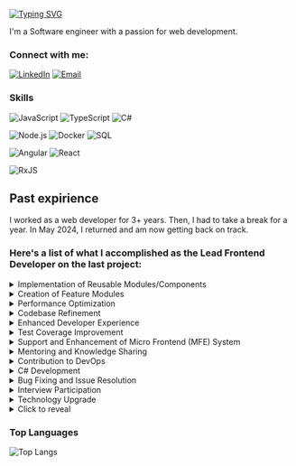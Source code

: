 [![Typing SVG](https://readme-typing-svg.herokuapp.com?font=Fira+Code&duration=3000&pause=1000&color=000000&random=false&width=460&height=35&lines=Hi+there!;I'm+Aliaksandr+Zhebit)](https://git.io/typing-svg)

 I'm a Software engineer with a passion  for web development.

### Connect with me: 

[![LinkedIn](https://img.shields.io/badge/LinkedIn-0077B5?style=for-the-badge&logo=linkedin&logoColor=white)](https://www.linkedin.com/in/aliaksandr-zhebit-65489b272/)
[![Email](https://img.shields.io/badge/Email-D14836?style=for-the-badge&logo=gmail&logoColor=white)](mailto:aliaksandr,zhebit@gmail.com)

### Skills

![JavaScript](https://img.shields.io/badge/JavaScript-323330?style=for-the-badge&logo=javascript&logoColor=F7DF1E)
![TypeScript](https://img.shields.io/badge/TypeScript-007ACC?style=for-the-badge&logo=typescript&logoColor=white)
![C#](https://img.shields.io/badge/C%23-239120?style=for-the-badge&logo=c-sharp&logoColor=white)

![Node.js](https://img.shields.io/badge/Node.js-339933?style=for-the-badge&logo=nodedotjs&logoColor=white)
![Docker](https://img.shields.io/badge/Docker-2496ED?style=for-the-badge&logo=docker&logoColor=white)
![SQL](https://img.shields.io/badge/SQL-003B57?style=for-the-badge&logo=sql&logoColor=white)

![Angular](https://img.shields.io/badge/Angular-DD0031?style=for-the-badge&logo=angular&logoColor=white)
![React](https://img.shields.io/badge/React-20232A?style=for-the-badge&logo=react&logoColor=61DAFB)

![RxJS](https://img.shields.io/badge/RxJS-B7178C?style=for-the-badge&logo=reactivex&logoColor=white)

## Past expirience

I worked as a web developer for 3+ years. Then, I had to take a break for a year. In May 2024, I returned and am now getting back on track.


### Here's a list of what I accomplished as the Lead Frontend Developer on the last project:

<details>
  <summary>Implementation of Reusable Modules/Components</summary>
  <p>Developed modular and reusable components to enhance code maintainability and scalability.</p>
</details>
<details>
  <summary>Creation of Feature Modules</summary>
  <p>Designed and implemented feature modules with intricate logic and interceptors for handling URL versions, ensuring seamless user experiences.</p>
</details>
<details>
  <summary>Performance Optimization</summary>
  <p>Improved the performance of tables and overall application by implementing optimization techniques.</p>
</details>
<details>
  <summary>Codebase Refinement</summary>
  <p>Conducted codebase cleanups, eliminating duplicate components, setting up eslint, and resolving type issues, thereby enhancing code quality.</p>
</details>
<details>
  <summary>Enhanced Developer Experience</summary>
  <p>Optimized local rebuild processes, significantly reducing build times from minutes to mere seconds, thereby boosting developer productivity.</p>
</details>
<details>
  <summary>Test Coverage Improvement</summary>
  <p>Increased test coverage from 30% to 70%, ensuring robustness and reliability of the application.</p>
</details>
<details>
  <summary>Support and Enhancement of Micro Frontend (MFE) System</summary>
  <p>Played a pivotal role in supporting and enhancing the MFE system, including chunk generation, lazy loading, and resolving critical issues.</p>
</details>
<details>
  <summary>Mentoring and Knowledge Sharing</summary>
  <p>Mentored UI developers from other teams, fostering a culture of continuous learning and knowledge sharing.</p>
</details>
<details>
  <summary>Contribution to DevOps</summary>
  <p>Provided basic DevOps support, including managing variables, restarting pods, and optimizing Git flow with pre-push hooks.</p>
</details>
<details>
  <summary>C# Development</summary>
  <p>Created new endpoints, tables, and migrations, and supported import/export functionalities, addressing critical business needs.</p>
</details>
<details>
  <summary>Bug Fixing and Issue Resolution</summary>
  <p>Proactively identified and resolved production issues, ensuring smooth operation of applications.</p>
</details>

<details>
  <summary>Interview Participation</summary>
  <p>Actively participated in the interview process, providing technical insights and conducting frontend development talks.</p>
</details>

<details>
  <summary>Technology Upgrade</summary>
  <p>Led the upgrade process from Angular 7 to Angular 14, ensuring compatibility and leveraging new features and improvements.</p>
</details>


<details>
  <summary>Click to reveal</summary>
  <p>This is a spoiler block. It contains hidden content that will be revealed when clicked.</p>
</details>




### Top Languages
![Top Langs](https://github-readme-stats.vercel.app/api/top-langs/?username=aliaksandrZh&layout=compact)


